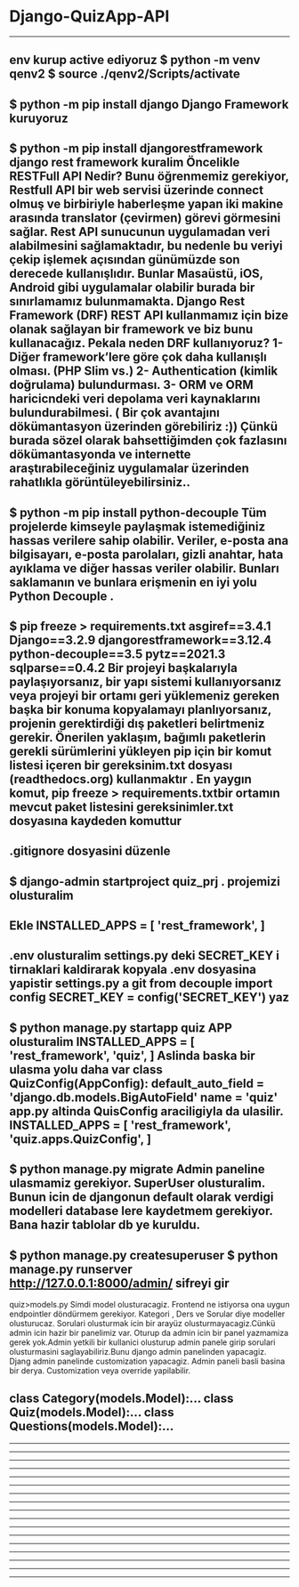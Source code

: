 # Django-QuizApp-API
------------------------------------------------
env kurup active ediyoruz
$ python -m venv qenv2
$ source ./qenv2/Scripts/activate
------------------------------------------------
$ python -m pip install django
Django Framework kuruyoruz
------------------------------------------------
$ python -m pip install djangorestframework
django rest framework kuralim
Öncelikle RESTFull API Nedir? Bunu öğrenmemiz gerekiyor, Restfull API bir web servisi üzerinde connect olmuş ve birbiriyle haberleşme yapan iki makine arasında translator (çevirmen) görevi görmesini sağlar. Rest API sunucunun uygulamadan veri alabilmesini sağlamaktadır, bu nedenle bu veriyi çekip işlemek açısından günümüzde son derecede kullanışlıdır. Bunlar Masaüstü, iOS, Android gibi uygulamalar olabilir burada bir sınırlamamız bulunmamakta. Django Rest Framework (DRF) REST API kullanmamız için bize olanak sağlayan bir framework ve biz bunu kullanacağız. Pekala neden DRF kullanıyoruz?
1- Diğer framework’lere göre çok daha kullanışlı olması. (PHP Slim vs.)
2- Authentication (kimlik doğrulama) bulundurması.
3- ORM ve ORM haricicndeki veri depolama veri kaynaklarını bulundurabilmesi.
( Bir çok avantajını dökümantasyon üzerinden görebiliriz :)) Çünkü burada sözel olarak bahsettiğimden çok fazlasını dökümantasyonda ve internette araştırabileceğiniz uygulamalar üzerinden rahatlıkla görüntüleyebilirsiniz..
------------------------------------------------
$ python -m pip install python-decouple 
Tüm projelerde kimseyle paylaşmak istemediğiniz hassas verilere sahip olabilir. Veriler, e-posta ana bilgisayarı, e-posta parolaları, gizli anahtar, hata ayıklama ve diğer hassas veriler olabilir. Bunları saklamanın ve bunlara erişmenin en iyi yolu Python Decouple .
------------------------------------------------
$ pip freeze > requirements.txt
asgiref==3.4.1
Django==3.2.9
djangorestframework==3.12.4
python-decouple==3.5
pytz==2021.3
sqlparse==0.4.2
Bir projeyi başkalarıyla paylaşıyorsanız, bir yapı sistemi kullanıyorsanız veya projeyi bir ortamı geri yüklemeniz gereken başka bir konuma kopyalamayı planlıyorsanız, projenin gerektirdiği dış paketleri belirtmeniz gerekir. Önerilen yaklaşım, bağımlı paketlerin gerekli sürümlerini yükleyen pip için bir komut listesi içeren bir gereksinim.txt dosyası (readthedocs.org) kullanmaktır . En yaygın komut, pip freeze > requirements.txtbir ortamın mevcut paket listesini gereksinimler.txt dosyasına kaydeden komuttur 
------------------------------------------------
.gitignore dosyasini düzenle
------------------------------------------------
$ django-admin startproject quiz_prj .
projemizi olusturalim
------------------------------------------------
Ekle
INSTALLED_APPS = [
    'rest_framework',
]
------------------------------------------------
.env olusturalim
settings.py deki SECRET_KEY i tirnaklari kaldirarak kopyala 
.env dosyasina yapistir
settings.py a git from decouple import config 
SECRET_KEY = config('SECRET_KEY') yaz
------------------------------------------------
$ python manage.py startapp quiz
APP olusturalim
INSTALLED_APPS = [
    'rest_framework',
    'quiz',
]
Aslinda baska bir ulasma yolu daha var 
class QuizConfig(AppConfig):
    default_auto_field = 'django.db.models.BigAutoField'
    name = 'quiz'
app.py altinda QuisConfig araciligiyla da ulasilir.
INSTALLED_APPS = [
    'rest_framework',
    'quiz.apps.QuizConfig',
]
------------------------------------------------
$ python manage.py migrate
Admin paneline ulasmamiz gerekiyor. SuperUser olusturalim. Bunun icin de djangonun default olarak verdigi modelleri database lere kaydetmem gerekiyor. Bana hazir tablolar db ye kuruldu.
------------------------------------------------
$ python manage.py createsuperuser
$ python manage.py runserver
http://127.0.0.1:8000/admin/ 
sifreyi gir
------------------------------------------------
quiz>models.py
Simdi model olusturacagiz. Frontend ne istiyorsa ona uygun endpointler döndürmem gerekiyor. Kategori , Ders ve Sorular diye modeller olusturucaz. Sorulari olusturmak icin bir arayüz olusturmayacagiz.Cünkü admin icin hazir bir panelimiz var. Oturup da admin icin bir panel yazmamiza gerek yok.Admin yetkili bir kullanici olusturup admin panele girip sorulari olusturmasini saglayabiliriz.Bunu django admin panelinden yapacagiz. Djang admin panelinde customization yapacagiz. Admin paneli basli basina bir derya. Customization veya override yapilabilir.

class Category(models.Model):...
class Quiz(models.Model):...
class Questions(models.Model):...
------------------------------------------------
------------------------------------------------
------------------------------------------------
------------------------------------------------
------------------------------------------------
------------------------------------------------
------------------------------------------------
------------------------------------------------
------------------------------------------------
------------------------------------------------
------------------------------------------------
------------------------------------------------
------------------------------------------------
------------------------------------------------
------------------------------------------------
------------------------------------------------
------------------------------------------------
------------------------------------------------

